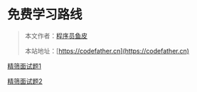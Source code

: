 # 免费学习路线

> 本文作者：[程序员鱼皮](https://yuyuanweb.feishu.cn/wiki/Abldw5WkjidySxkKxU2cQdAtnah)
>
> 本站地址：[https://codefather.cn](https://codefather.cn)


[精筛面试题1](面试题1.md)

[精筛面试题2](面试题2.md)




